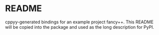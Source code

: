 README
===============

cppyy-generated bindings for an example project fancy++.
This README will be copied into the package and used as the long description for PyPI.
